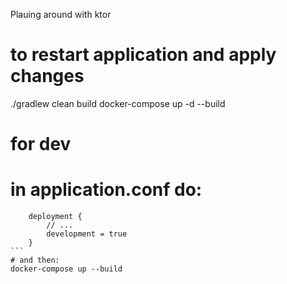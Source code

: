 


Plauing around with ktor

# to restart application and apply changes
./gradlew clean build
docker-compose up -d --build

# for dev
# in application.conf do:
``````
    deployment {
        // ...
        development = true
    }
```
# and then: 
docker-compose up --build













